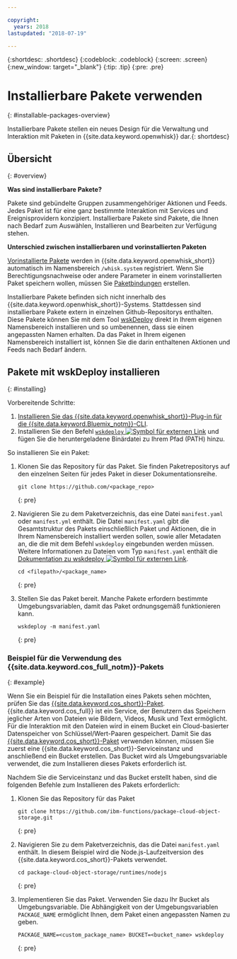 ```yaml
---

copyright:
  years: 2018
lastupdated: "2018-07-19"

---
```


{:shortdesc: .shortdesc}
{:codeblock: .codeblock}
{:screen: .screen}
{:new_window: target="_blank"}
{:tip: .tip}
{:pre: .pre}

# Installierbare Pakete verwenden
{: #installable-packages-overview}

Installierbare Pakete stellen ein neues Design für die Verwaltung und Interaktion mit Paketen in {{site.data.keyword.openwhisk}} dar.{: shortdesc}

## Übersicht
{: #overview}

**Was sind installierbare Pakete?**

Pakete sind gebündelte Gruppen zusammengehöriger Aktionen und Feeds. Jedes Paket ist für eine ganz bestimmte Interaktion mit Services und Ereignisprovidern konzipiert. Installierbare Pakete sind Pakete, die Ihnen nach Bedarf zum Auswählen, Installieren und Bearbeiten zur Verfügung stehen.

**Unterschied zwischen installierbaren und vorinstallierten Paketen**

[Vorinstallierte Pakete](openwhisk_packages.html#browse-packages) werden in {{site.data.keyword.openwhisk_short}} automatisch im Namensbereich `/whisk.system` registriert. Wenn Sie Berechtigungsnachweise oder andere Parameter in einem vorinstallierten Paket speichern wollen, müssen Sie [Paketbindungen](openwhisk_packages.html#openwhisk_package_bind) erstellen.

Installierbare Pakete befinden sich nicht innerhalb des {{site.data.keyword.openwhisk_short}}-Systems. Stattdessen sind installierbare Pakete extern in einzelnen Github-Repositorys enthalten. Diese Pakete können Sie mit dem Tool [wskDeploy](https://github.com/apache/incubator-openwhisk-wskdeploy#whisk-deploy-wskdeploy) direkt in Ihrem eigenen Namensbereich installieren und so umbenennen, dass sie einen angepassten Namen erhalten. Da das Paket in Ihrem eigenen Namensbereich installiert ist, können Sie die darin enthaltenen Aktionen und Feeds nach Bedarf ändern.

## Pakete mit wskDeploy installieren
{: #installing}

Vorbereitende Schritte:
  1. [Installieren Sie das {{site.data.keyword.openwhisk_short}}-Plug-in für die {{site.data.keyword.Bluemix_notm}}-CLI](bluemix_cli.html#cloudfunctions_cli).
  2. Installieren Sie den Befehl [`wskdeploy` ![Symbol für externen Link](../icons/launch-glyph.svg "Symbol für externen Link")](https://github.com/apache/incubator-openwhisk-wskdeploy/releases) und fügen Sie die heruntergeladene Binärdatei zu Ihrem Pfad (PATH) hinzu.

So installieren Sie ein Paket:

1. Klonen Sie das Repository für das Paket. Sie finden Paketrepositorys auf den einzelnen Seiten für jedes Paket in dieser Dokumentationsreihe.
    ```
    git clone https://github.com/<package_repo>
    ```
    {: pre}

2. Navigieren Sie zu dem Paketverzeichnis, das eine Datei `manifest.yaml` oder `manifest.yml` enthält. Die Datei `manifest.yaml` gibt die Gesamtstruktur des Pakets einschließlich Paket und Aktionen, die in Ihrem Namensbereich installiert werden sollen, sowie aller Metadaten an, die die mit dem Befehl `wskdeploy` eingebunden werden müssen. Weitere Informationen zu Dateien vom Typ `manifest.yaml` enthält die [Dokumentation zu wskdeploy ![Symbol für externen Link](../icons/launch-glyph.svg "Symbol für externen Link")](https://github.com/apache/incubator-openwhisk-wskdeploy/blob/master/docs/programming_guide.md#wskdeploy-utility-by-example).
    ```
    cd <filepath>/<package_name>
    ```
    {: pre}

3. Stellen Sie das Paket bereit. Manche Pakete erfordern bestimmte Umgebungsvariablen, damit das Paket ordnungsgemäß funktionieren kann.
    ```
    wskdeploy -m manifest.yaml
    ```
    {: pre}

### Beispiel für die Verwendung des {{site.data.keyword.cos_full_notm}}-Pakets
{: #example}

Wenn Sie ein Beispiel für die Installation eines Pakets sehen möchten, prüfen Sie das [{{site.data.keyword.cos_short}}-Paket](cloud_object_storage_actions.html). {{site.data.keyword.cos_full}} ist ein Service, der Benutzern das Speichern jeglicher Arten von Dateien wie Bildern, Videos, Musik und Text ermöglicht. Für die Interaktion mit den Dateien wird in einem Bucket ein Cloud-basierter Datenspeicher von Schlüssel/Wert-Paaren gespeichert. Damit Sie das [{{site.data.keyword.cos_short}}-Paket](cloud_object_storage_actions.html) verwenden können, müssen Sie zuerst eine {{site.data.keyword.cos_short}}-Serviceinstanz und anschließend ein Bucket erstellen. Das Bucket wird als Umgebungsvariable verwendet, die zum Installieren dieses Pakets erforderlich ist.

Nachdem Sie die Serviceinstanz und das Bucket erstellt haben, sind die folgenden Befehle zum Installieren des Pakets erforderlich:

1. Klonen Sie das Repository für das Paket
    ```
    git clone https://github.com/ibm-functions/package-cloud-object-storage.git
    ```
    {: pre}

2. Navigieren Sie zu dem Paketverzeichnis, das die Datei `manifest.yaml` enthält. In diesem Beispiel wird die Node.js-Laufzeitversion des {{site.data.keyword.cos_short}}-Pakets verwendet.
    ```
    cd package-cloud-object-storage/runtimes/nodejs
    ```
    {: pre}

3. Implementieren Sie das Paket. Verwenden Sie dazu Ihr Bucket als Umgebungsvariable. Die Abhängigkeit von der Umgebungsvariablen `PACKAGE_NAME` ermöglicht Ihnen, dem Paket einen angepassten Namen zu geben.
    ```
    PACKAGE_NAME=<custom_package_name> BUCKET=<bucket_name> wskdeploy
    ```
    {: pre}
